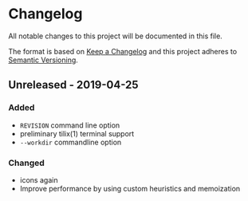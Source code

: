 # Changelog

All notable changes to this project will be documented in this file.

The format is based on [Keep a Changelog](http://keepachangelog.com/en/1.0.0/)
and this project adheres to [Semantic Versioning](http://semver.org/spec/v2.0.0.html).

## Unreleased - 2019-04-25

### Added

- `REVISION` command line option
- preliminary tilix(1) terminal support
- `--workdir` commandline option

### Changed

- icons again
- Improve performance by using custom heuristics and memoization
